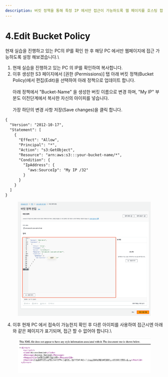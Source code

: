 ```yaml
---
description: 버킷 정책을 통해 특정 IP 에서만 접근이 가능하도록 웹 페이지를 호스팅 합니다.
---
```


# 4.Edit Bucket Policy

&#x20;현재 실습을 진행하고 있는 PC의 IP를 확인 한 후 해당 PC 에서만 웹페이지에 접근 가능하도록 설정 해보겠습니다.\


1. 현재 실습을 진행하고 있는 PC 의 IP를 확인하여 복사합니다.
2. 이후 생성한 S3 페이지에서 \[권한 (Permissions)] 탭 아래 버킷 정책(Bucket Policy)에서 편집(Edit)을 선택하여 아래 정책으로 업데이트 합니다.\
   \
   아래 정책에서 "Bucket-Name" 을 생성한 버킷 이름으로 변경 하며, "My IP" 부분도 이전단계에서 복사한 자신의 아이피를 넣습니다.\
   \
   가장 하단의 변경 사항 저장(Save changes)을 클릭 합니다.

```
{
  "Version": "2012-10-17",
  "Statement": [
    {
      "Effect": "Allow",
      "Principal": "*",
      "Action": "s3:GetObject",
      "Resource": "arn:aws:s3:::your-bucket-name/*",
      "Condition": {
        "IpAddress": {
          "aws:SourceIp": "My IP /32"
        }
      }
    }
  ]
}
```

<figure><img src="../.gitbook/assets/image (48).png" alt=""><figcaption></figcaption></figure>

4. 이후 현재 PC 에서 접속이 가능한지 확인 후 다른 아이피를 사용하여 접근시엔 아래와 같은 페이지가 표기되며, 접근 할 수 없어야 합니다.\


<figure><img src="../.gitbook/assets/image (51).png" alt=""><figcaption></figcaption></figure>

